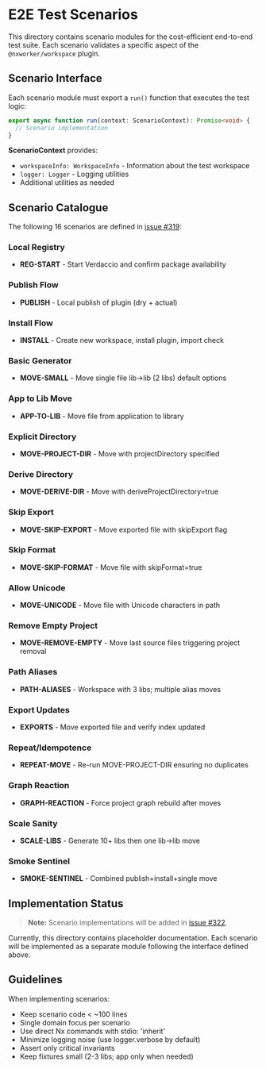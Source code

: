 # E2E Test Scenarios

This directory contains scenario modules for the cost-efficient end-to-end test suite. Each scenario validates a specific aspect of the `@nxworker/workspace` plugin.

## Scenario Interface

Each scenario module must export a `run()` function that executes the test logic:

```typescript
export async function run(context: ScenarioContext): Promise<void> {
  // Scenario implementation
}
```

**ScenarioContext** provides:

- `workspaceInfo: WorkspaceInfo` - Information about the test workspace
- `logger: Logger` - Logging utilities
- Additional utilities as needed

## Scenario Catalogue

The following 16 scenarios are defined in [issue #319](https://github.com/nx-worker/nxworker-workspace/issues/319):

### Local Registry

- **REG-START** - Start Verdaccio and confirm package availability

### Publish Flow

- **PUBLISH** - Local publish of plugin (dry + actual)

### Install Flow

- **INSTALL** - Create new workspace, install plugin, import check

### Basic Generator

- **MOVE-SMALL** - Move single file lib→lib (2 libs) default options

### App to Lib Move

- **APP-TO-LIB** - Move file from application to library

### Explicit Directory

- **MOVE-PROJECT-DIR** - Move with projectDirectory specified

### Derive Directory

- **MOVE-DERIVE-DIR** - Move with deriveProjectDirectory=true

### Skip Export

- **MOVE-SKIP-EXPORT** - Move exported file with skipExport flag

### Skip Format

- **MOVE-SKIP-FORMAT** - Move file with skipFormat=true

### Allow Unicode

- **MOVE-UNICODE** - Move file with Unicode characters in path

### Remove Empty Project

- **MOVE-REMOVE-EMPTY** - Move last source files triggering project removal

### Path Aliases

- **PATH-ALIASES** - Workspace with 3 libs; multiple alias moves

### Export Updates

- **EXPORTS** - Move exported file and verify index updated

### Repeat/Idempotence

- **REPEAT-MOVE** - Re-run MOVE-PROJECT-DIR ensuring no duplicates

### Graph Reaction

- **GRAPH-REACTION** - Force project graph rebuild after moves

### Scale Sanity

- **SCALE-LIBS** - Generate 10+ libs then one lib→lib move

### Smoke Sentinel

- **SMOKE-SENTINEL** - Combined publish+install+single move

## Implementation Status

> **Note:** Scenario implementations will be added in [issue #322](https://github.com/nx-worker/nxworker-workspace/issues/322).

Currently, this directory contains placeholder documentation. Each scenario will be implemented as a separate module following the interface defined above.

## Guidelines

When implementing scenarios:

- Keep scenario code < ~100 lines
- Single domain focus per scenario
- Use direct Nx commands with stdio: 'inherit'
- Minimize logging noise (use logger.verbose by default)
- Assert only critical invariants
- Keep fixtures small (2-3 libs; app only when needed)
